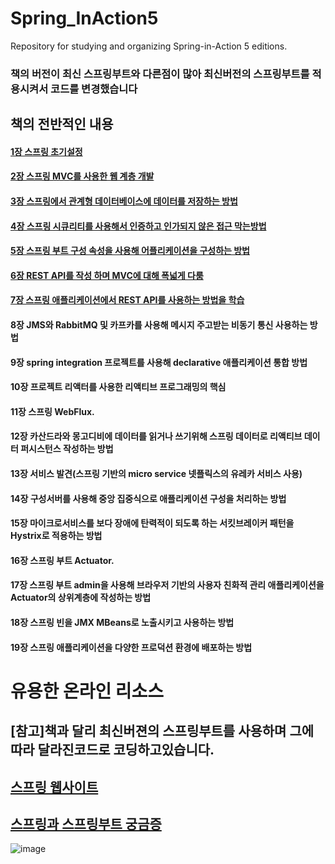 # Spring_InAction5
 Repository for studying and organizing Spring-in-Action 5 editions.

### 책의 버전이 최신 스프링부트와 다른점이 많아 최신버전의 스프링부트를 적용시켜서 코드를 변경했습니다

## 책의 전반적인 내용

#### [1장 스프링 초기설정](https://github.com/saechimdaeki/Spring_InAction5/tree/main/chap1)
#### [2장 스프링 MVC를 사용한 웹 계층 개발](https://github.com/saechimdaeki/Spring_InAction5/tree/main/chap2)
#### [3장 스프링에서 관계형 데이터베이스에 데이터를 저장하는 방법](https://github.com/saechimdaeki/Spring_InAction5/tree/main/chap3)
#### [4장 스프링 시큐리티를 사용해서 인증하고 인가되지 않은 접근 막는방법](https://github.com/saechimdaeki/Spring_InAction5/tree/main/chap4)
#### [5장 스프링 부트 구성 속성을 사용해 어플리케이션을 구성하는 방법](https://github.com/saechimdaeki/Spring_InAction5/tree/main/chap5)
#### [6장 REST API를 작성 하며 MVC에 대해 폭넓게 다룸](https://github.com/saechimdaeki/Spring_InAction5/tree/main/chap6)
#### [7장 스프링 애플리케이션에서 REST API를 사용하는 방법을 학습](https://github.com/saechimdaeki/Spring_InAction5/tree/main/chap7)
#### 8장 JMS와 RabbitMQ 및 카프카를 사용해 메시지 주고받는 비동기 통신 사용하는 방법
#### 9장 spring integration 프로젝트를 사용해 declarative 애플리케이션 통합 방법
#### 10장 프로젝트 리액터를 사용한 리액티브 프로그래밍의 핵심
#### 11장 스프링 WebFlux.
#### 12장 카산드라와 몽고디비에 데이터를 읽거나 쓰기위해 스프링 데이터로 리액티브 데이터 퍼시스턴스 작성하는 방법
#### 13장 서비스 발견(스프링 기반의 micro service 넷플릭스의 유레카 서비스 사용)
#### 14장 구성서버를 사용해 중앙 집중식으로 애플리케이션 구성을 처리하는 방법
#### 15장 마이크로서비스를 보다 장애에 탄력적이 되도록 하는 서킷브레이커 패턴을 Hystrix로 적용하는 방법
#### 16장 스프링 부트 Actuator.
#### 17장 스프링 부트 admin을 사용해 브라우저 기반의 사용자 친화적 관리 애플리케이션을 Actuator의 상위계층에 작성하는 방법
#### 18장 스프링 빈을 JMX MBeans로 노출시키고 사용하는 방법
#### 19장 스프링 애플리케이션을 다양한 프로덕션 환경에 배포하는 방법


# 유용한 온라인 리소스

## [참고]책과 달리 최신버젼의 스프링부트를 사용하며 그에 따라 달라진코드로 코딩하고있습니다.  

## [스프링 웹사이트](https://spring.io/guides)

## [스프링과 스프링부트 궁금증](https://stackoverflow.com/questions/tagged/spring)

![image](https://user-images.githubusercontent.com/40031858/107114378-a9f2fb00-68a8-11eb-902c-ee6b2768afe3.png)
